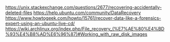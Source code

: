 https://unix.stackexchange.com/questions/2677/recovering-accidentally-deleted-files
https://help.ubuntu.com/community/DataRecovery
https://www.howtogeek.com/howto/15761/recover-data-like-a-forensics-expert-using-an-ubuntu-live-cd/
https://wiki.archlinux.org/index.php/File_recovery_(%E7%AE%80%E4%BD%93%E4%B8%AD%E6%96%87)#Working_with_raw_disk_images
